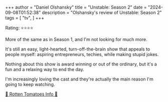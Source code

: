 +++
author = "Daniel Olshansky"
title = "Unstable: Season 2"
date = "2024-09-08T01:52:38"
description = "Olshansky's review of Unstable: Season 2"
tags = [
    "tv",
]
+++

Rating: ⭐⭐⭐⭐

More of the same as in Season 1, and I'm not looking for much more.

It's still an easy, light-hearted, turn-off-the-brain show that appeals to people
myself: aspiring entrepreneurs, techies, while making stupid jokes.

Nothing about this show is award winning or out of the ordinary, but it's a fun
and a relaxing way to end the day.

I'm increasingly loving the cast and they're actually the main reason I'm going
to keep watching.

[🍅 Rotten Tomatoes Info 🍅](https://www.rottentomatoes.com/tv/unstable/s02)
